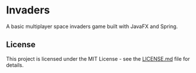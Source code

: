 # Invaders

A basic multiplayer space invaders game built with JavaFX and Spring.

## License

This project is licensed under the MIT License - see the [LICENSE.md](LICENSE.md) file for details.

